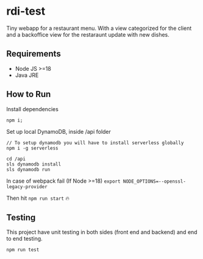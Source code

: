 # rdi-test

Tiny webapp for a restaurant menu. 
With a view categorized for the client and a backoffice view for the restaraunt update with new dishes.

## Requirements

- Node JS >=18
- Java JRE

## How to Run

Install dependencies
```
npm i;
```

Set up local DynamoDB, inside /api folder
```
// To setup dynamodb you will have to install serverless globally
npm i -g serverless

cd /api
sls dynamodb install
sls dynamodb run
```

In case of webpack fail (If Node >=18)
```export NODE_OPTIONS=--openssl-legacy-provider```

Then hit ```npm run start``` 🔥

## Testing

This project have unit testing in both sides (front end and backend) and end to end testing.

```npm run test```